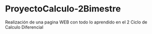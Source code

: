 # ProyectoCalculo-2Bimestre
Realización de una pagina WEB con todo lo aprendido en el 2 Ciclo de Calculo Diferencial
